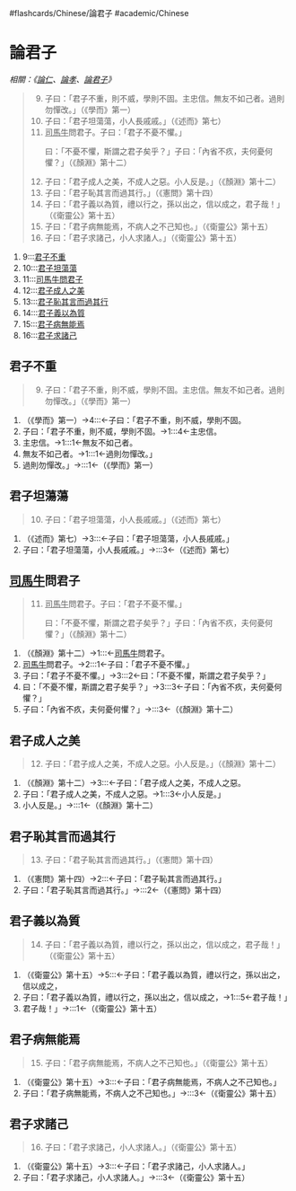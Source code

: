 #flashcards/Chinese/論君子 #academic/Chinese

# 論君子
_相關：《[論仁](論仁.md)、[論孝](論孝.md)、[論君子](論君子.md)》_

> 9. 子曰：「君子不重，則不威，學則不固。主忠信。無友不如己者。過則勿憚改。」（《學而》第一）
> 10. 子曰：「君子坦蕩蕩，小人長戚戚。」（《述而》第七）
> 11. <u>司馬牛</u>問君子。子曰：「君子不憂不懼。」<p/>曰：「不憂不懼，斯謂之君子矣乎？」子曰：「內省不疚，夫何憂何懼？」（《顏淵》第十二）
> 12. 子曰：「君子成人之美，不成人之惡。小人反是。」（《顏淵》第十二）
> 13. 子曰：「君子恥其言而過其行。」（《憲問》第十四）
> 14. 子曰：「君子義以為質，禮以行之，孫以出之，信以成之，君子哉！」（《衛靈公》第十五）
> 15. 子曰：「君子病無能焉，不病人之不己知也。」（《衛靈公》第十五）
> 16. 子曰：「君子求諸己，小人求諸人。」（《衛靈公》第十五）
1. 9:::[君子不重](#君子不重) <!--SR:!2022-06-10,86,230!2022-07-30,103,204-->
2. 10:::[君子坦蕩蕩](#君子坦蕩蕩) <!--SR:!2022-05-13,31,230!2022-04-22,53,209-->
3. 11:::[司馬牛問君子](#u%20司馬牛%20u%20問君子) <!--SR:!2022-05-10,35,210!2022-05-04,37,185-->
4. 12:::[君子成人之美](#君子成人之美) <!--SR:!2022-05-15,61,250!2022-06-27,95,224-->
5. 13:::[君子恥其言而過其行](#君子恥其言而過其行) <!--SR:!2022-05-06,57,250!2022-07-11,104,225-->
6. 14:::[君子義以為質](#君子義以為質) <!--SR:!2022-05-23,33,170!2022-07-05,90,206-->
7. 15:::[君子病無能焉](#君子病無能焉) <!--SR:!2022-05-20,42,205!2022-05-25,48,190-->
8. 16:::[君子求諸己](#君子求諸己) <!--SR:!2022-06-11,84,220!2022-08-18,137,251-->

## 君子不重
> 9. 子曰：「君子不重，則不威，學則不固。主忠信。無友不如己者。過則勿憚改。」（《學而》第一）
1. （《學而》第一）→4:::←子曰：「君子不重，則不威，學則不固。 <!--SR:!2022-06-30,98,228!2022-05-19,69,215-->
2. 子曰：「君子不重，則不威，學則不固。→1:::4←主忠信。 <!--SR:!2022-05-11,30,240!2022-06-26,84,209-->
3. 主忠信。→1:::1←無友不如己者。 <!--SR:!2022-07-25,116,236!2022-05-14,82,269-->
4. 無友不如己者。→1:::1←過則勿憚改。」 <!--SR:!2022-09-15,150,246!2022-06-27,97,234-->
5. 過則勿憚改。」→:::1←（《學而》第一） <!--SR:!2022-06-05,81,220!2022-05-22,74,225-->

## 君子坦蕩蕩
> 10. 子曰：「君子坦蕩蕩，小人長戚戚。」（《述而》第七）
1. （《述而》第七）→3:::←子曰：「君子坦蕩蕩，小人長戚戚。」 <!--SR:!2022-10-15,178,268!2022-06-20,70,250-->
2. 子曰：「君子坦蕩蕩，小人長戚戚。」→:::3←（《述而》第七） <!--SR:!2022-06-01,50,202!2022-07-27,122,260-->

## <u>司馬牛</u>問君子
> 11. <u>司馬牛</u>問君子。子曰：「君子不憂不懼。」<p/>曰：「不憂不懼，斯謂之君子矣乎？」子曰：「內省不疚，夫何憂何懼？」（《顏淵》第十二）
1. （《顏淵》第十二）→1:::←<u>司馬牛</u>問君子。 <!--SR:!2022-05-24,79,248!2022-08-21,146,250-->
2. <u>司馬牛</u>問君子。→2:::1←子曰：「君子不憂不懼。」 <!--SR:!2022-06-13,85,223!2022-07-12,88,231-->
3. 子曰：「君子不憂不懼。」→3:::2←曰：「不憂不懼，斯謂之君子矣乎？」 <!--SR:!2022-05-22,43,200!2022-07-13,115,260-->
4. 曰：「不憂不懼，斯謂之君子矣乎？」→3:::3←子曰：「內省不疚，夫何憂何懼？」 <!--SR:!2022-06-07,47,250!2022-04-29,64,250-->
5. 子曰：「內省不疚，夫何憂何懼？」→:::3←（《顏淵》第十二） <!--SR:!2022-09-13,155,268!2022-07-10,105,233-->

## 君子成人之美
> 12. 子曰：「君子成人之美，不成人之惡。小人反是。」（《顏淵》第十二）
1. （《顏淵》第十二）→3:::←子曰：「君子成人之美，不成人之惡。 <!--SR:!2022-08-23,142,262!2022-09-12,151,252-->
2. 子曰：「君子成人之美，不成人之惡。→1:::3←小人反是。」 <!--SR:!2022-04-22,73,288!2022-10-06,170,265-->
3. 小人反是。」→:::1←（《顏淵》第十二） <!--SR:!2022-04-23,64,240!2022-05-22,88,275-->

## 君子恥其言而過其行
> 13. 子曰：「君子恥其言而過其行。」（《憲問》第十四）
1. （《憲問》第十四）→2:::←子曰：「君子恥其言而過其行。」 <!--SR:!2022-05-04,60,214!2022-05-29,75,209-->
2. 子曰：「君子恥其言而過其行。」→:::2←（《憲問》第十四） <!--SR:!2022-06-04,47,205!2022-05-09,61,204-->

## 君子義以為質
> 14. 子曰：「君子義以為質，禮以行之，孫以出之，信以成之，君子哉！」（《衛靈公》第十五）
1. （《衛靈公》第十五）→5:::←子曰：「君子義以為質，禮以行之，孫以出之，信以成之， <!--SR:!2022-07-02,97,222!2022-05-06,60,209-->
2. 子曰：「君子義以為質，禮以行之，孫以出之，信以成之，→1:::5←君子哉！」 <!--SR:!2022-04-26,72,260!2022-04-26,8,210-->
3. 君子哉！」→:::1←（《衛靈公》第十五） <!--SR:!2022-06-28,98,230!2022-08-03,128,260-->

## 君子病無能焉
> 15. 子曰：「君子病無能焉，不病人之不己知也。」（《衛靈公》第十五）
1. （《衛靈公》第十五）→3:::←子曰：「君子病無能焉，不病人之不己知也。」 <!--SR:!2022-09-11,146,240!2022-06-03,80,220-->
2. 子曰：「君子病無能焉，不病人之不己知也。」→:::3←（《衛靈公》第十五） <!--SR:!2022-05-12,71,240!2022-04-25,54,211-->

## 君子求諸己
> 16. 子曰：「君子求諸己，小人求諸人。」（《衛靈公》第十五）
1. （《衛靈公》第十五）→3:::←子曰：「君子求諸己，小人求諸人。」 <!--SR:!2022-10-04,169,268!2022-07-01,108,260-->
2. 子曰：「君子求諸己，小人求諸人。」→:::3←（《衛靈公》第十五） <!--SR:!2022-08-22,141,266!2022-08-28,143,260-->
